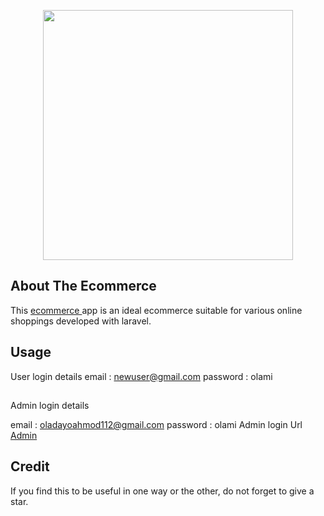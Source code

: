 <p align="center"><a href="https://sleepy-woodland-37644.herokuapp.com/" target="_blank"><img src="https://images.unsplash.com/photo-1519389950473-47ba0277781c?ixlib=rb-1.2.1&ixid=MnwxMjA3fDB8MHxwaG90by1wYWdlfHx8fGVufDB8fHx8&auto=format&fit=crop&w=870&q=80" width="400"></a></p>

<!-- <p align="center">
<a href="https://travis-ci.org/laravel/framework"><img src="https://travis-ci.org/laravel/framework.svg" alt="Build Status"></a>
<a href="https://packagist.org/packages/laravel/framework"><img src="https://img.shields.io/packagist/dt/laravel/framework" alt="Total Downloads"></a>
<a href="https://packagist.org/packages/laravel/framework"><img src="https://img.shields.io/packagist/v/laravel/framework" alt="Latest Stable Version"></a>
<a href="https://packagist.org/packages/laravel/framework"><img src="https://img.shields.io/packagist/l/laravel/framework" alt="License"></a>
</p>
 -->
## About The Ecommerce

This <a href="https://sleepy-woodland-37644.herokuapp.com/" target="_blank">ecommerce </a>app is an ideal ecommerce suitable for various online shoppings developed with laravel.

## Usage

User login details
    email : newuser@gmail.com
    password : olami
    
##
Admin login details 

email : oladayoahmod112@gmail.com
password : olami
Admin login Url
<a href="https://sleepy-woodland-37644.herokuapp.com/admin" target="_blank">Admin </a>

## Credit

If you find this to be useful in one way or the other, do not forget to give a star.
